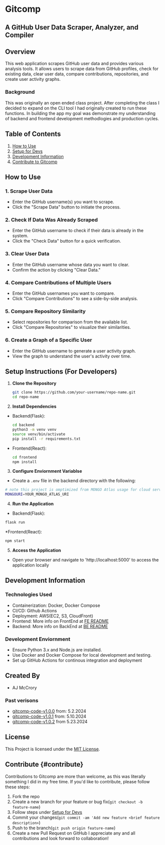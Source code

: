 # Gitcomp
## A GitHub User Data Scraper, Analyzer, and Compiler

## Overview

This web application scrapes GitHub user data and provides various analysis tools. It allows users to scrape data from GitHub profiles, check for existing data, clear user data, compare contributions, repositories, and create user activity graphs.

### Background

This was originally an open ended class project. After completing the class I decided to expand on the CLI tool I had originally created to run these functions. In building the app my goal was demonstrate my understanding of backend and frontend development methodlogies and production cycles.

## Table of Contents

1. [How to Use](#how-to-use)
2. [Setup for Devs](#setup-instructions-for-developers)
3. [Development Information](#development-information)
4. [Contribute to Gitcomp](#contribute)


## How to Use

### 1. Scrape User Data
- Enter the GitHub username(s) you want to scrape.
- Click the "Scrape Data" button to initiate the process.

### 2. Check If Data Was Already Scraped
- Enter the GitHub username to check if their data is already in the system.
- Click the "Check Data" button for a quick verification.

### 3. Clear User Data
- Enter the GitHub username whose data you want to clear.
- Confirm the action by clicking "Clear Data."

### 4. Compare Contributions of Multiple Users
- Enter the GitHub usernames you want to compare.
- Click "Compare Contributions" to see a side-by-side analysis.

### 5. Compare Repository Similarity
- Select repositories for comparison from the available list.
- Click "Compare Repositories" to visualize their similarities.

### 6. Create a Graph of a Specific User
- Enter the GitHub username to generate a user activity graph.
- View the graph to understand the user's activity over time.

## Setup Instructions (For Developers)

1. **Clone the Repository**
   ```bash
   git clone https://github.com/your-username/repo-name.git
   cd repo-name
    ```

2. **Install Dependencies**
* Backend(Flask):
    ```bash
    cd backend
    python3 -m venv venv
    source venv/bin/activate
    pip install -r requirements.txt
    ```
* Frontend(React):
    ```bash
    cd frontend
    npm install
    ```

3. **Configure Enviornment Variablse**
* Create a `.env` file in the backend directory with the following:
```bash
# note this project is omptimized from MONGO Atlas usage for cloud services to work in production
MONGOURI=YOUR_MONGO_ATLAS_URI
```

4. **Run the Application**
* Backend(Flask):
```bash
flask run
```

*Frontend(React):
```bash
npm start
```

5. **Access the Application**
* Open your browser and navigate to 'http://localhost:5000' to access the application locally

## Development Information
### Technologies Used
* Containerization: Docker, Docker Compose
* CI/CD: Github Actions
* Deployment: AWS(EC2, S3, CloudFront)
* Frontend: More info on FrontEnd at [FE README](../frontend/READNE.md)
* Backend: More info on BackEnd at [BE README](../backend/README.md)

### Development Enviornment
* Ensure Python 3.x and Node.js are installed.
* Use Docker and Docker Compose for local development and testing.
* Set up GitHub Actions for continous integration and deployment

## Created By
* AJ McCrory
### Past verisons
* [gitcomp-code-v1.0.0](../../tree/app-version-1.0.0) from: 5.2.2024
* [gitcomp-code-v1.0.1](../../tree/app-version-1.0.1) from: 5.10.2024
* [gitcomp-code-v1.0.2](../../tree/app-version-1.0.2) from 5.23.2024

## License
This Project is licensed under the [MIT License](LICENSE).

## Contribute {#contribute}
Contributions to Gitcomp are more than welcome, as this was literally something I did in my free time. If you'd like to contribute, please follow these steps:
1. Fork the repo
2. Create a new branch for your feature or bug fix(`git checkout -b feature-name`)
3. Follow steps under [Setup for Devs](#setup-instructions-for-developers)
4. Commit your changes(`git commit -am 'Add new feature <brief feature description>`)
5. Push to the branch(`git push origin feature-name`)
6. Create a new Pull Request on GitHub
I appreciate any and all contributions and look forward to collaboration!
